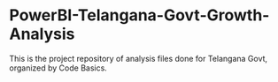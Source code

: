 # PowerBI-Telangana-Govt-Growth-Analysis
This is the project repository of analysis files done for Telangana Govt, organized by Code Basics.
